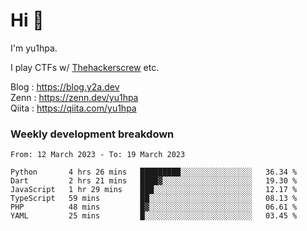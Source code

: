 # Hi 👋

I'm yu1hpa.

I play CTFs w/ [Thehackerscrew](https://www.thehackerscrew.team/) etc.

Blog : https://blog.y2a.dev  
Zenn : https://zenn.dev/yu1hpa  
Qiita : https://qiita.com/yu1hpa  

### Weekly development breakdown

<!--START_SECTION:waka-->

```text
From: 12 March 2023 - To: 19 March 2023

Python       4 hrs 26 mins   █████████░░░░░░░░░░░░░░░░   36.34 %
Dart         2 hrs 21 mins   ████▓░░░░░░░░░░░░░░░░░░░░   19.30 %
JavaScript   1 hr 29 mins    ███░░░░░░░░░░░░░░░░░░░░░░   12.17 %
TypeScript   59 mins         ██░░░░░░░░░░░░░░░░░░░░░░░   08.13 %
PHP          48 mins         █▓░░░░░░░░░░░░░░░░░░░░░░░   06.61 %
YAML         25 mins         █░░░░░░░░░░░░░░░░░░░░░░░░   03.45 %
```

<!--END_SECTION:waka-->

